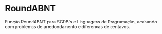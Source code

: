 # RoundABNT
Função RoundABNT para SGDB's e Linguagens de Programação, acabando com problemas de arredondamento e diferenças de centavos.
